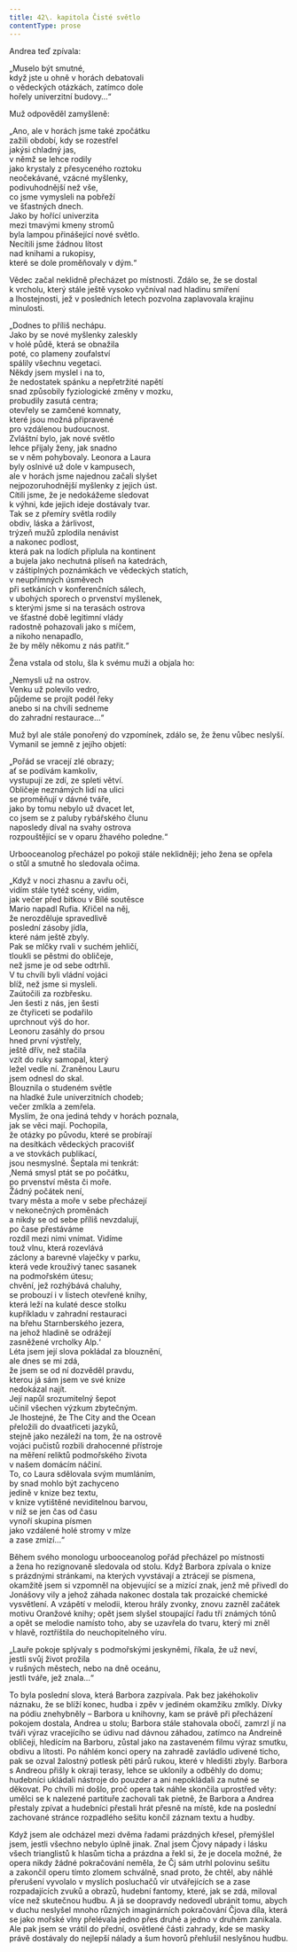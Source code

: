 ```yaml
---
title: 42\. kapitola Čisté světlo
contentType: prose
---
```


<section>

Andrea teď zpívala:

</section>

<section>

„Muselo být smutné,  
když jste u ohně v horách debatovali  
o vědeckých otázkách, zatímco dole  
hořely univerzitní budovy…“

</section>

<section>

Muž odpověděl zamyšleně:

</section>

<section>

„Ano, ale v horách jsme také zpočátku  
zažili období, kdy se rozestřel  
jakýsi chladný jas,  
v němž se lehce rodily  
jako krystaly z přesyceného roztoku  
neočekávané, vzácné myšlenky,  
podivuhodnější než vše,  
co jsme vymysleli na pobřeží  
ve šťastných dnech.  
Jako by hořící univerzita  
mezi tmavými kmeny stromů  
byla lampou přinášející nové světlo.  
Necítili jsme žádnou lítost  
nad knihami a rukopisy,  
které se dole proměňovaly v dým.“

</section>

<section>

Vědec začal neklidně přecházet po místnosti. Zdálo se, že se dostal k vrcholu, který stále ještě vysoko vyčníval nad hladinu smíření a lhostejnosti, jež v posledních letech pozvolna zaplavovala krajinu minulosti.

</section>

<section>

„Dodnes to příliš nechápu.  
Jako by se nové myšlenky zaleskly  
v holé půdě, která se obnažila  
poté, co plameny zoufalství  
spálily všechnu vegetaci.  
Někdy jsem myslel i na to,  
že nedostatek spánku a nepřetržité napětí  
snad způsobily fyziologické změny v mozku,  
probudily zasutá centra;  
otevřely se zamčené komnaty,  
které jsou možná připravené  
pro vzdálenou budoucnost.  
Zvláštní bylo, jak nové světlo  
lehce přijaly ženy, jak snadno  
se v něm pohybovaly. Leonora a Laura  
byly oslnivé už dole v kampusech,  
ale v horách jsme najednou začali slyšet  
nejpozoruhodnější myšlenky z jejich úst.  
Cítili jsme, že je nedokážeme sledovat  
k výhni, kde jejich ideje dostávaly tvar.  
Tak se z přemíry světla rodily  
obdiv, láska a žárlivost,  
trýzeň mužů zplodila nenávist  
a nakonec podlost,  
která pak na lodích připlula na kontinent  
a bujela jako nechutná plíseň na katedrách,  
v záštiplných poznámkách ve vědeckých statích,  
v neupřímných úsměvech  
při setkáních v konferenčních sálech,  
v ubohých sporech o prvenství myšlenek,  
s kterými jsme si na terasách ostrova  
ve šťastné době legitimní vlády  
radostně pohazovali jako s míčem,  
a nikoho nenapadlo,  
že by měly někomu z nás patřit.“

</section>

<section>

Žena vstala od stolu, šla k svému muži a objala ho:

</section>

<section>

„Nemysli už na ostrov.  
Venku už polevilo vedro,  
půjdeme se projít podél řeky  
anebo si na chvíli sedneme  
do zahradní restaurace…“

</section>

<section>

Muž byl ale stále ponořený do vzpomínek, zdálo se, že ženu vůbec neslyší. Vymanil se jemně z jejího objetí:

</section>

<section>

„Pořád se vracejí zlé obrazy;  
ať se podívám kamkoliv,  
vystupují ze zdí, ze spleti větví.  
Obličeje neznámých lidí na ulici  
se proměňují v dávné tváře,  
jako by tomu nebylo už dvacet let,  
co jsem se z paluby rybářského člunu  
naposledy díval na svahy ostrova  
rozpouštějící se v oparu žhavého poledne.“

</section>

<section>

Urbooceanolog přecházel po pokoji stále neklidněji; jeho žena se opřela o stůl a smutně ho sledovala očima.

</section>

<section>

„Když v noci zhasnu a zavřu oči,  
vidím stále tytéž scény, vidím,  
jak večer před bitkou v Bílé soutěsce  
Mario napadl Rufia. Křičel na něj,  
že nerozděluje spravedlivě  
poslední zásoby jídla,  
které nám ještě zbyly.  
Pak se mlčky rvali v suchém jehličí,  
tloukli se pěstmi do obličeje,  
než jsme je od sebe odtrhli.  
V tu chvíli byli vládní vojáci  
blíž, než jsme si mysleli.  
Zaútočili za rozbřesku.  
Jen šesti z nás, jen šesti  
ze čtyřiceti se podařilo  
uprchnout výš do hor.  
Leonoru zasáhly do prsou  
hned první výstřely,  
ještě dřív, než stačila  
vzít do ruky samopal, který  
ležel vedle ní. Zraněnou Lauru  
jsem odnesl do skal.  
Blouznila o studeném světle  
na hladké žule univerzitních chodeb;  
večer zmlkla a zemřela.  
Myslím, že ona jediná tehdy v horách poznala,  
jak se věci mají. Pochopila,  
že otázky po původu, které se probírají  
na desítkách vědeckých pracovišť  
a ve stovkách publikací,  
jsou nesmyslné. Šeptala mi tenkrát:  
‚Nemá smysl ptát se po počátku,  
po prvenství města či moře.  
Žádný počátek není,  
tvary města a moře v sebe přecházejí  
v nekonečných proměnách  
a nikdy se od sebe příliš nevzdalují,  
po čase přestáváme  
rozdíl mezi nimi vnímat. Vidíme  
touž vlnu, která rozevlává  
záclony a barevné vlaječky v parku,  
která vede krouživý tanec sasanek  
na podmořském útesu;  
chvění, jež rozhýbává chaluhy,  
se probouzí i v listech otevřené knihy,  
která leží na kulaté desce stolku  
kupříkladu v zahradní restauraci  
na břehu Starnberského jezera,  
na jehož hladině se odrážejí  
zasněžené vrcholky Alp.‘  
Léta jsem její slova pokládal za blouznění,  
ale dnes se mi zdá,  
že jsem se od ní dozvěděl pravdu,  
kterou já sám jsem ve své knize  
nedokázal najít.  
Její napůl srozumitelný šepot  
učinil všechen výzkum zbytečným.  
Je lhostejné, že The City and the Ocean  
přeložili do dvaatřiceti jazyků,  
stejně jako nezáleží na tom, že na ostrově  
vojáci pučistů rozbili drahocenné přístroje  
na měření reliktů podmořského života  
v našem domácím náčiní.  
To, co Laura sdělovala svým mumláním,  
by snad mohlo být zachyceno  
jedině v knize bez textu,  
v knize vytištěné neviditelnou barvou,  
v níž se jen čas od času  
vynoří skupina písmen  
jako vzdálené holé stromy v mlze  
a zase zmizí…“

</section>

<section>

Během svého monologu urbooceanolog pořád přecházel po místnosti a žena ho rezignovaně sledovala od stolu. Když Barbora zpívala o knize s prázdnými stránkami, na kterých vyvstávají a ztrácejí se písmena, okamžitě jsem si vzpomněl na objevující se a mizící znak, jenž mě přivedl do Jonášovy vily a jehož záhada nakonec dostala tak prozaické chemické vysvětlení. A vzápětí v melodii, kterou hrály zvonky, znovu zazněl začátek motivu Oranžové knihy; opět jsem slyšel stoupající řadu tří známých tónů a opět se melodie namísto toho, aby se uzavřela do tvaru, který mi zněl v hlavě, roztříštila do neuchopitelného víru.

</section>

<section>

„Lauře pokoje splývaly s podmořskými jeskyněmi, říkala, že už neví,  
jestli svůj život prožila  
v rušných městech, nebo na dně oceánu,  
jestli tváře, jež znala…“

</section>

<section>

To byla poslední slova, která Barbora zazpívala. Pak bez jakéhokoliv náznaku, že se blíží konec, hudba i zpěv v jediném okamžiku zmlkly. Dívky na pódiu znehybněly – Barbora u knihovny, kam se právě při přecházení pokojem dostala, Andrea u stolu; Barbora stále stahovala obočí, zamrzl jí na tváři výraz vracejícího se údivu nad dávnou záhadou, zatímco na Andreině obličeji, hledícím na Barboru, zůstal jako na zastaveném filmu výraz smutku, obdivu a lítosti. Po náhlém konci opery na zahradě zavládlo udivené ticho, pak se ozval žalostný potlesk pěti párů rukou, které v hledišti zbyly. Barbora s Andreou přišly k okraji terasy, lehce se uklonily a odběhly do domu; hudebníci ukládali nástroje do pouzder a ani nepokládali za nutné se děkovat. Po chvíli mi došlo, proč opera tak náhle skončila uprostřed věty: umělci se k nalezené partituře zachovali tak pietně, že Barbora a Andrea přestaly zpívat a hudebníci přestali hrát přesně na místě, kde na poslední zachované stránce rozpadlého sešitu končil záznam textu a hudby.

Když jsem ale odcházel mezi dvěma řadami prázdných křesel, přemýšlel jsem, jestli všechno nebylo úplně jinak. Znal jsem Čjovy nápady i lásku všech trianglistů k hlasům ticha a prázdna a řekl si, že je docela možné, že opera nikdy žádné pokračování neměla, že Čj sám utrhl polovinu sešitu a zakončil operu tímto zlomem schválně, snad proto, že chtěl, aby náhlé přerušení vyvolalo v myslích posluchačů vír utvářejících se a zase rozpadajících zvuků a obrazů, hudební fantomy, které, jak se zdá, miloval více než skutečnou hudbu. A já se doopravdy nedovedl ubránit tomu, abych v duchu neslyšel mnoho různých imaginárních pokračování Čjova díla, která se jako mořské vlny přelévala jedno přes druhé a jedno v druhém zanikala. Ale pak jsem se vrátil do přední, osvětlené části zahrady, kde se masky právě dostávaly do nejlepší nálady a šum hovorů přehlušil neslyšnou hudbu.

</section>
